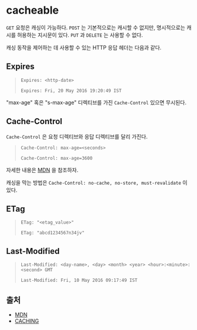 # cacheable

`GET` 요청은 캐싱이 가능하다. `POST` 는 기본적으로는 캐시할 수 없지만, 명시적으로는 캐시를 허용하는 지시문이 있다. `PUT` 과 `DELETE` 는 사용할 수 없다.

캐싱 동작을 제어하는 데 사용할 수 있는 HTTP 응답 헤더는 다음과 같다.

## Expires

> `Expires: <http-date>`
>
> `Expires: Fri, 20 May 2016 19:20:49 IST`

"max-age" 혹은 "s-max-age" 디렉티브를 가진 `Cache-Control` 있으면 무시된다.

## Cache-Control

`Cache-Control` 은 요청 디렉티브와 응답 디렉티브를 달리 가진다.

> `Cache-Control: max-age=<seconds>`
>
> `Cache-Control: max-age=3600`

자세한 내용은 [MDN](https://developer.mozilla.org/ko/docs/Web/HTTP/Headers/Cache-Control) 을 참조하자.

캐싱을 막는 방법은 `Cache-Control: no-cache, no-store, must-revalidate` 이 있다.

## ETag

> `ETag: "<etag_value>"`
>
> `ETag: "abcd1234567n34jv"`

## Last-Modified

> `Last-Modified: <day-name>, <day> <month> <year> <hour>:<minute>:<second> GMT`
>
> `Last-Modified: Fri, 10 May 2016 09:17:49 IST`

## 출처

- [MDN](https://developer.mozilla.org/ko/docs/Web/HTTP/Headers)
- [CACHING](https://restfulapi.net/caching/)
